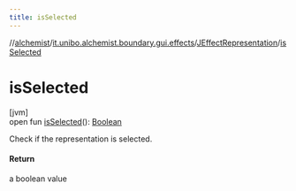 ```yaml
---
title: isSelected
---
```

//[alchemist](../../../index.html)/[it.unibo.alchemist.boundary.gui.effects](../index.html)/[JEffectRepresentation](index.html)/[isSelected](is-selected.html)



# isSelected



[jvm]\
open fun [isSelected](is-selected.html)(): [Boolean](https://kotlinlang.org/api/latest/jvm/stdlib/kotlin/-boolean/index.html)



Check if the representation is selected.



#### Return



a boolean value




